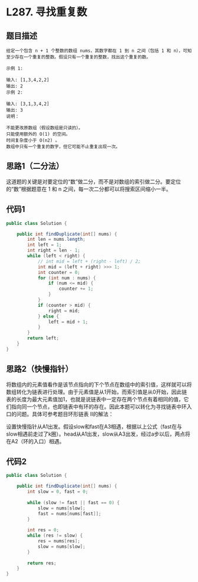 # L287. 寻找重复数

## 题目描述

```
给定一个包含 n + 1 个整数的数组 nums，其数字都在 1 到 n 之间（包括 1 和 n），可知至少存在一个重复的整数。假设只有一个重复的整数，找出这个重复的数。

示例 1:

输入: [1,3,4,2,2]
输出: 2
示例 2:

输入: [3,1,3,4,2]
输出: 3
说明：

不能更改原数组（假设数组是只读的）。
只能使用额外的 O(1) 的空间。
时间复杂度小于 O(n2) 。
数组中只有一个重复的数字，但它可能不止重复出现一次。
```

## 思路1（二分法）


这道题的关键是对要定位的“数”做二分，而不是对数组的索引做二分。要定位的“数”根据题意在 1 和 n 之间，每一次二分都可以将搜索区间缩小一半。

## 代码1
```java
public class Solution {

    public int findDuplicate(int[] nums) {
        int len = nums.length;
        int left = 1;
        int right = len - 1;
        while (left < right) {
            // int mid = left + (right - left) / 2;
            int mid = (left + right) >>> 1;
            int counter = 0;
            for (int num : nums) {
                if (num <= mid) {
                    counter += 1;
                }
            }
            if (counter > mid) {
                right = mid;
            } else {
                left = mid + 1;
            }
        }
        return left;
    }
}

```

## 思路2（快慢指针）

将数组内的元素值看作是该节点指向的下个节点在数组中的索引值，这样就可以将数组转化为链表进行处理。由于元素值是从1开始，而索引值是从0开始，因此链表的长度为最大元素值加1，也就是说链表中一定存在两个节点有着相同的值，它们指向同一个节点，也即链表中有环的存在。因此本题可以转化为寻找链表中环入口的问题。具体可参考题目环形链表 II的解法：



设置快慢指针从A1出发。假设slow和fast在A3相遇，根据以上公式（fast在与slow相遇前走过了k圈）。head从A1出发，slow从A3出发，经过a步以后，两点将在A2（环的入口）相遇。

## 代码2

```java
public class Solution {

    public int findDuplicate(int[] nums) {
        int slow = 0, fast = 0;
        
        while (slow != fast || fast == 0) {
            slow = nums[slow];
            fast = nums[nums[fast]];
        }
        
        int res = 0;
        while (res != slow) {
            res = nums[res];
            slow = nums[slow];
        }
        
        return res;
    }
}

```

